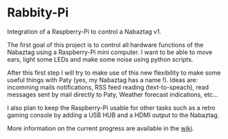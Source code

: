 Rabbity-Pi
==========

Integration of a Raspberry-Pi to control a Nabaztag v1.

The first goal of this project is to control all hardware functions of the Nabaztag using a Raspberry-Pi mini computer. I want to be able to move ears, light some LEDs and make some noise using python scripts.

After this first step I will try to make use of this new flexibility to make some useful things with Paty (yes, my Nabaztag has a name !). Ideas are: incomming mails notifications, RSS feed reading (text-to-speach), read messages sent by mail directly to Paty, Weather forecast indications, etc...

I also plan to keep the Raspberry-Pi usable for other tasks such as a retro gaming console by adding a USB HUB and a HDMI output to the Nabaztag.

More information on the current progress are available in the [wiki](//github.com/Oripy/Rabbity-Pi/wiki).
